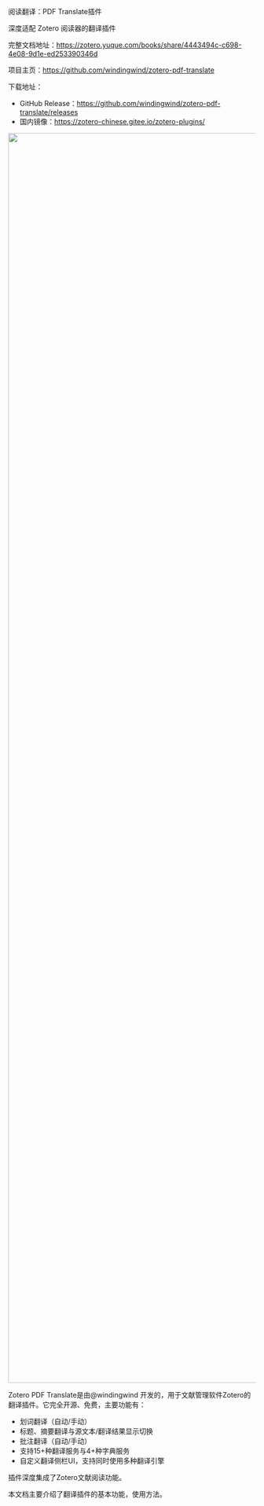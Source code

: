 阅读翻译：PDF Translate插件

深度适配 Zotero 阅读器的翻译插件

完整文档地址：https://zotero.yuque.com/books/share/4443494c-c698-4e08-9d1e-ed253390346d

项目主页：https://github.com/windingwind/zotero-pdf-translate

下载地址：

- GitHub Release：https://github.com/windingwind/zotero-pdf-translate/releases
- 国内镜像：https://zotero-chinese.gitee.io/zotero-plugins/

<img src="https://github.com/windingwind/zotero-pdf-translate/raw/main/imgs/translate.gif" width="2544" id="rFkzw" class="ne-image">

Zotero PDF Translate是由@windingwind 开发的，用于文献管理软件Zotero的翻译插件。它完全开源、免费，主要功能有：

- 划词翻译（自动/手动）
- 标题、摘要翻译与源文本/翻译结果显示切换
- 批注翻译（自动/手动）
- 支持15+种翻译服务与4+种字典服务
- 自定义翻译侧栏UI，支持同时使用多种翻译引擎

插件深度集成了Zotero文献阅读功能。

本文档主要介绍了翻译插件的基本功能，使用方法。